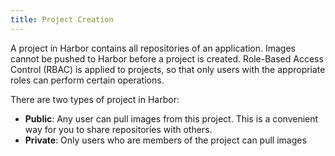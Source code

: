 ```yaml
---
title: Project Creation
---
```


A project in Harbor contains all repositories of an application. Images cannot be pushed to Harbor before a project is created. Role-Based Access Control (RBAC) is applied to projects, so that only users with the appropriate roles can perform certain operations. 

There are two types of project in Harbor:  

* **Public**: Any user can pull images from this project. This is a convenient way for you to share repositories with others.
* **Private**: Only users who are members of the project can pull images
